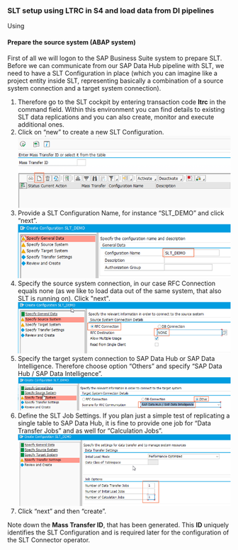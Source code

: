 ### SLT setup using LTRC in S4 and load data from DI pipelines


Using

#### Prepare the source system (ABAP system)
First of all we will logon to the SAP Business Suite system to prepare SLT. Before we can communicate from our SAP Data Hub pipeline with SLT, we need to have a SLT Configuration in place (which you can imagine like a project entity inside SLT, representing basically a combination of a source system connection and a target system connection).

1. Therefore go to the SLT cockpit by entering transaction code **ltrc** in the command field. Within this environment you can find details to existing SLT data replications and you can also create, monitor and execute additional ones.
1. Click on “new” to create a new SLT Configuration.
  ![](/SLT/2_createSltConfig.png)
1. Provide a SLT Configuration Name, for instance “SLT_DEMO” and click “next”.
  ![](/SLT/3_nameConfig.png)
1. Specify the source system connection, in our case RFC Connection equals none (as we like to load data out of the same system, that also SLT is running on). Click "next".
  ![](/SLT/4_specifySourceConnection.png)
1. Specify the target system connection to SAP Data Hub or SAP Data Intelligence. Therefore choose option “Others” and specify “SAP Data Hub / SAP Data Intelligence”.
  ![](/SLT/5_specify_target.png)
1. Define the SLT Job Settings. If you plan just a simple test of replicating a single table to SAP Data Hub, it is fine to provide one job for “Data Transfer Jobs” and as well for “Calculation Jobs”.
  ![](/SLT/6_JobSettings.png)
1. Click “next” and then “create”.

Note down the **Mass Transfer ID**, that has been generated. This **ID** uniquely identifies the SLT Configuration and is required later for the configuration of the SLT Connector operator.




